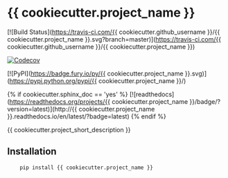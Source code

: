 # {{ cookiecutter.project_name }}

[![Build Status](https://travis-ci.com/{{ cookiecutter.github_username  }}/{{ cookiecutter.project_name  }}.svg?branch=master)](https://travis-ci.com/{{ cookiecutter.github_username  }}/{{ cookiecutter.project_name  }})

[![Codecov](https://codecov.io/gh/{{cookiecutter.github_username}}/{{cookiecutter.project_name}}/branch/master/graph/badge.svg)](https://codecov.io/gh/{{cookiecutter.github_username}}/{{cookiecutter.project_name}})

[![PyPI](https://badge.fury.io/py/{{ cookiecutter.project_name  }}.svg)](https://pypi.python.org/pypi/{{ cookiecutter.project_name  }}/)

{% if cookiecutter.sphinx_doc == 'yes' %}
[![readthedocs](https://readthedocs.org/projects/{{ cookiecutter.project_name }}/badge/?version=latest)](http://{{ cookiecutter.project_name  }}.readthedocs.io/en/latest/?badge=latest)
{% endif %}

{{ cookiecutter.project_short_description }}


## Installation

``` bash
    pip install {{ cookiecutter.project_name }}
```
